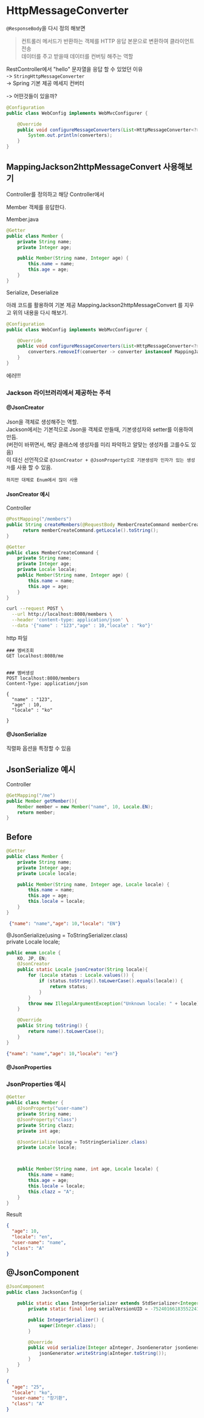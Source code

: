 
# HttpMessageConverter

`@ResponseBody`을 다시 정의 해보면

> 컨트롤러 메서드가 반환하는 객체를 HTTP 응답 본문으로 변환하여 클라이언트 전송  
> 데이터를 주고 받을때 데이터를 컨버팅 해주는 역할

RestController에서 "hello" 문자열을 응답 할 수 있었던 이유  
-> `StringHttpMessageConverter`  
-> Spring 기본 제공 메세지 컨버터

-> 어떤것들이 있을까?

```java
@Configuration
public class WebConfig implements WebMvcConfigurer {

    @Override
    public void configureMessageConverters(List<HttpMessageConverter<?>> converters) {
        System.out.println(converters);
    }
}
```

## MappingJackson2httpMessageConvert 사용해보기

Controller를 정의하고 해당 Controller에서

Member 객체를 응답한다.

Member.java

```java
@Getter
public class Member {
    private String name;
    private Integer age;

    public Member(String name, Integer age) {
        this.name = name;
        this.age = age;
    }
}
```

Serialize, Deserialize

아래 코드를 활용하여 기본 제공 MappingJackson2httpMessageConvert 를 지우고 위의 내용을 다시 해보기.

```java
@Configuration
public class WebConfig implements WebMvcConfigurer {

    @Override
    public void configureMessageConverters(List<HttpMessageConverter<?>> converters) {
		converters.removeIf(converter -> converter instanceof MappingJackson2HttpMessageConverter);
    }
}
```

에러!!!
### Jackson 라이브러리에서 제공하는 주석

#### @JsonCreator

Json을 객체로 생성해주는 역할.  
Jackson에서는 기본적으로 Json을 객체로 만들때, 기본생성자와 setter를 이용하여 만듬.  
(버전이 바뀌면서, 해당 클래스에 생성자를 미리 파악하고 알맞는 생성자를 고를수도 있음)  
이 대신 선언적으로 `@JsonCreator + @JsonProperty으로 기본생성자 인자가 있는 생성자`를 사용 할 수 있음.

`하지만 대체로 Enum에서 많이 사용`

#### JsonCreator 예시

Controller

```java
@PostMapping("/members")
public String createMembers(@RequestBody MemberCreateCommand memberCreateCommand){
      return memberCreateCommand.getLocale().toString();
}
```

```java
@Getter
public class MemberCreateCommand {
    private String name;
    private Integer age;
    private Locale locale;
    public Member(String name, Integer age) {
        this.name = name;
        this.age = age;
    }
}
```

```bash
curl --request POST \
  --url http://localhost:8080/members \
  --header 'content-type: application/json' \
  --data '{"name" : "123","age" : 10,"locale" : "ko"}'
```

http 파일

```http
### 멤버조회
GET localhost:8080/me


### 멤버생성
POST localhost:8080/members
Content-Type: application/json

{
  "name" : "123",
  "age" : 10,
  "locale" : "ko"

}
```
#### @JsonSerialize

직렬화 옵션을 특정할 수 있음

## JsonSerialize 예시

Controller

```java
@GetMapping("/me")
public Member getMember(){
    Member member = new Member("name", 10, Locale.EN);
    return member;
}
```

## Before

```java
@Getter
public class Member {
    private String name;
    private Integer age;
    private Locale locale;

    public Member(String name, Integer age, Locale locale) {
        this.name = name;
        this.age = age;
        this.locale = locale;
    }
}
```

```json
 {"name": "name","age": 10,"locale": "EN"}
```

@JsonSerialize(using = ToStringSerializer.class)  
private Locale locale;

```java
public enum Locale {
    KO, JP, EN;
    @JsonCreator
    public static Locale jsonCreator(String locale){
        for (Locale status : Locale.values()) {
            if (status.toString().toLowerCase().equals(locale)) {
                return status;
            }
        }
        throw new IllegalArgumentException("Unknown locale: " + locale);
    }

    @Override
    public String toString() {
        return name().toLowerCase();
    }
}
```

```json
{"name": "name","age": 10,"locale": "en"}
```
#### @JsonProperties

### JsonProperties 예시

```java
@Getter
public class Member {
    @JsonProperty("user-name")
    private String name;
    @JsonProperty("class")
    private String clazz;
    private int age;

    @JsonSerialize(using = ToStringSerializer.class)
    private Locale locale;



    public Member(String name, int age, Locale locale) {
        this.name = name;
        this.age = age;
        this.locale = locale;
        this.clazz = "A";
    }
}
```

Result

```json
{
  "age": 10,
  "locale": "en",
  "user-name": "name",
  "class": "A"
}
```
## @JsonComponent

```Java
@JsonComponent
public class JacksonConfig {

    public static class IntegerSerializer extends StdSerializer<Integer> {
        private static final long serialVersionUID = -7524016618355224119L;

        public IntegerSerializer() {
            super(Integer.class);
        }

        @Override
        public void serialize(Integer aInteger, JsonGenerator jsonGenerator, SerializerProvider serializerProvider) throws IOException {
            jsonGenerator.writeString(aInteger.toString());
        }
    }
}
```

``` json
{
  "age": "25",
  "locale": "ko",
  "user-name": "장기환",
  "class": "A"
}
```